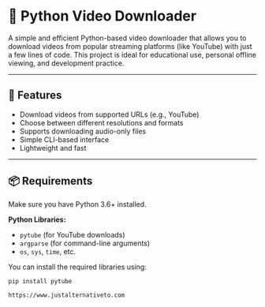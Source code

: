 # 🎥 Python Video Downloader

A simple and efficient Python-based video downloader that allows you to download videos from popular streaming platforms (like YouTube) with just a few lines of code. This project is ideal for educational use, personal offline viewing, and development practice.

---

## 🚀 Features

- Download videos from supported URLs (e.g., YouTube)
- Choose between different resolutions and formats
- Supports downloading audio-only files
- Simple CLI-based interface
- Lightweight and fast

---

## 📦 Requirements

Make sure you have Python 3.6+ installed.

**Python Libraries:**

- `pytube` (for YouTube downloads)
- `argparse` (for command-line arguments)
- `os`, `sys`, `time`, etc.

You can install the required libraries using:

```bash
pip install pytube

https://www.justalternativeto.com
